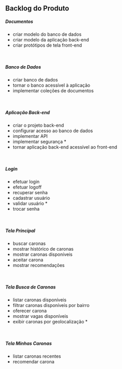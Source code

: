 Backlog do Produto
-----------

##### Documentos
- criar modelo do banco de dados
- criar modelo da aplicação back-end
- criar protótipos de tela front-end  
<br>

##### Banco de Dados
- criar banco de dados
- tornar o banco acessível à aplicação
- implementar coleções de documentos  
<br>

##### Aplicação Back-end
- criar o projeto back-end
- configurar acesso ao banco de dados
- implementar API
- implementar segurança *
- tornar aplicação back-end acessível ao front-end  
<br>

##### Login
- efetuar login
- efetuar logoff
- recuperar senha
- cadastrar usuário
- validar usuário *
- trocar senha  
<br>

##### Tela Principal
- buscar caronas
- mostrar histórico de caronas
- mostrar caronas disponíveis
- aceitar carona
- mostrar recomendações  
<br>

##### Tela Busca de Caronas
- listar caronas disponíveis
- filtrar caronas disponíveis por bairro
- oferecer carona
- mostrar vagas disponíveis
- exibir caronas por geolocalização *  
<br>

##### Tela Minhas Caronas
- listar caronas recentes
- recomendar carona
